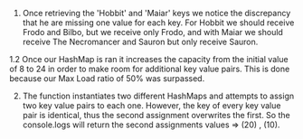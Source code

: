 1. Once retrieving the 'Hobbit' and 'Maiar' keys we notice the discrepancy that he are missing one value for each key. For Hobbit we should receive Frodo and Bilbo, but we receive only Frodo, and with Maiar we should receive The Necromancer and Sauron but only receive Sauron.

1.2 Once our HashMap is ran it increases the capacity from the initial value of 8 to 24 in order to make room for additional key value pairs. This is done because our Max Load ratio of 50% was surpassed.

2. The function instantiates two different HashMaps and attempts to assign two key value pairs to each one. However, the key of every key value pair is identical, thus the second assignment overwrites the first. So the console.logs will return the second assignments values => (20) , (10).